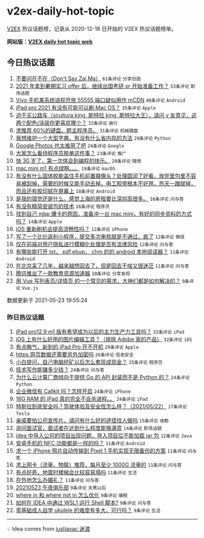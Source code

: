 # v2ex-daily-hot-topic

[V2EX](https://www.v2ex.com/) 热议话题榜，记录从 2020-12-18 日开始的 V2EX 热议话题榜单。

**网站版：[V2EX daily hot topic web](https://boojack.github.io/v2ex-daily-hot-topic-web/)**

## 今日热议话题

<!-- TODAY BEGIN -->

1. [不要问在不在（Don't Say Zai Ma）](https://www.v2ex.com/t/778681) `61条评论` `分享创造`
1. [2021 年拿到暑期实习 offer 后，继续出国考研 or 开始准备工作？](https://www.v2ex.com/t/778644) `53条评论` `职场话题`
1. [Vivo 手机某系统进程开放 55555 端口疑似用作 mCDN](https://www.v2ex.com/t/778678) `40条评论` `Android`
1. [iPad pro 2021 有没有可能可以刷 Mac OS？](https://www.v2ex.com/t/778642) `35条评论` `Apple`
1. [迫于买公路车（scultura king, 斯特拉 king, 斯特拉大王），请问 v 友意见，这两个配色/涂装你更喜欢哪个？](https://www.v2ex.com/t/778633) `32条评论` `骑行`
1. [求推荐 60%的键盘。题主程序员。](https://www.v2ex.com/t/778654) `31条评论` `机械键盘`
1. [我想维护一个大型字典，有没有什么省内存的方法](https://www.v2ex.com/t/778691) `29条评论` `Python`
1. [Google Photos 也太难用了吧](https://www.v2ex.com/t/778695) `24条评论` `Google`
1. [大家怎么看待程序员脱单这件事？](https://www.v2ex.com/t/778639) `23条评论` `推广`
1. [快 30 岁了，第一次体会到编程的快乐。](https://www.v2ex.com/t/778713) `20条评论` `随想`
1. [mac mini m1 有点绿啊。。。](https://www.v2ex.com/t/778692) `19条评论` `macOS`
1. [有没有什么固体胶能盖住手机前置摄像头？处理圆润了好看，放兜里包里不容易被刮掉，需要的时候又能手动去掉。电工胶带根本不好用，热天一蹭就掉，而且还有胶印腻在屏幕上](https://www.v2ex.com/t/778738) `18条评论` `Android`
1. [是我的错觉还是什么，感觉上海的房租要比深圳高很多。](https://www.v2ex.com/t/778706) `16条评论` `问与答`
1. [有没有精简安装包的技术](https://www.v2ex.com/t/778632) `16条评论` `程序员`
1. [找到自己 mbp 爆卡的原因，准备冲一台 mac mini，有好的同步资料的方式吗？](https://www.v2ex.com/t/778726) `14条评论` `Apple`
1. [iOS 重新刷机会提高流畅性吗？](https://www.v2ex.com/t/778740) `12条评论` `iPhone`
1. [写了一个比价返利小程序，提交多次审核就是不通过，疯了](https://www.v2ex.com/t/778690) `12条评论` `微信`
1. [仅在前端对用户隐私进行模糊化处理是否有法律风险](https://www.v2ex.com/t/778659) `12条评论` `问与答`
1. [有哪些能打开 txt， pdf,ebup， chm 的的 android 本地阅读器？](https://www.v2ex.com/t/778721) `11条评论` `Android`
1. [在北京呆了几年，越来越想回去了，但是回去干啥又很迷茫](https://www.v2ex.com/t/778679) `11条评论` `问与答`
1. [腾讯推出了一款教育资源加速器](https://www.v2ex.com/t/778675) `10条评论` `分享发现`
1. [用 Vue 写列表页/详情页 的一个常见的需求，大神们都是如何解决的？](https://www.v2ex.com/t/778669) `9条评论` `Vue.js`

数据更新于 2021-05-23 19:55:24

<!-- TODAY END -->

### 昨日热议话题

<!-- YESTERDAY BEGIN -->

1. [iPad pro12.9 m1 版有希望成为以后的主力生产力工具吗？](https://www.v2ex.com/t/778512) `32条评论` `iPad`
1. [iOS 上有什么好用的图片编辑工具？（排除 Adobe 家的产品）](https://www.v2ex.com/t/778490) `32条评论` `iOS`
1. [有点晦气，新到的 iPad Pro 开不开机](https://www.v2ex.com/t/778493) `29条评论` `Apple`
1. [https 网页数据还需要另外加密吗](https://www.v2ex.com/t/778499) `26条评论` `信息安全`
1. [小白提问，自己电脑挖矿以后怎么套现成现金？](https://www.v2ex.com/t/778608) `25条评论` `程序员`
1. [技术写作能赚多少钱？](https://www.v2ex.com/t/778497) `24条评论` `问与答`
1. [为什么云计算厂商倾向于提供 Go 的 API 封装而不是 Python 的？](https://www.v2ex.com/t/778518) `24条评论` `Python`
1. [企业微信有 Callkit 吗？怎样开启](https://www.v2ex.com/t/778555) `24条评论` `iPhone`
1. [16G RAM 的 iPad 真的完全不会杀进程。。](https://www.v2ex.com/t/778598) `24条评论` `iPad`
1. [特斯拉到底安全吗？驾驶体验及安全性怎么样？（2021/05/22）](https://www.v2ex.com/t/778593) `17条评论` `Tesla`
1. [亲戚要拍公司宣传片，请问有什么好的途径找人做吗](https://www.v2ex.com/t/778488) `15条评论` `成都`
1. [询问面试官，面试者在达到什么程度能够满意](https://www.v2ex.com/t/778529) `14条评论` `职场话题`
1. [idea 中导入公司的项目出现问题，导入项目后不能加载 jar 包](https://www.v2ex.com/t/778487) `12条评论` `Java`
1. [安卓手机的 NFC 功能都是一样的吗？](https://www.v2ex.com/t/778614) `11条评论` `Android`
1. [求一个 iPhone 照片自动传输到 Pixel 1 手机实现无限备份的方案](https://www.v2ex.com/t/778567) `11条评论` `问与答`
1. [求上网卡（流量、物联）推荐，每月至少 1000G 流量的](https://www.v2ex.com/t/778559) `11条评论` `问与答`
1. [有点好奇，地震时楼梯会比较容易塌吗](https://www.v2ex.com/t/778539) `11条评论` `生活`
1. [在外地怎么办婚礼？](https://www.v2ex.com/t/778505) `11条评论` `问与答`
1. [20210523 午夜俱乐部](https://www.v2ex.com/t/778613) `9条评论` `天黑以后`
1. [where in 和 where not in 怎么优化](https://www.v2ex.com/t/778592) `9条评论` `编程`
1. [如何在 IDEA 中通过 WSL1 运行 Shell 脚本?](https://www.v2ex.com/t/778589) `9条评论` `问与答`
1. [零基础成人自学 ukulele 的难度有多大，可行吗？](https://www.v2ex.com/t/778572) `9条评论` `生活`

<!-- YESTERDAY END -->

---

💡 Idea comes from [justjavac 迷渡](https://github.com/justjavac/)
